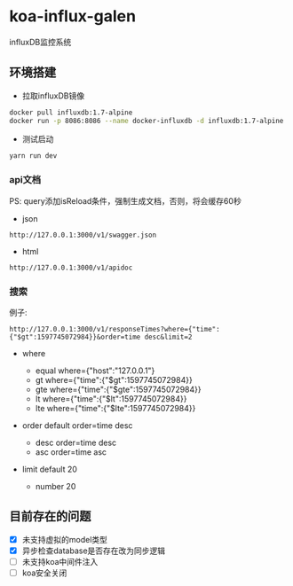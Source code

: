 # koa-influx-galen

influxDB监控系统

## 环境搭建

* 拉取influxDB镜像

```bash
docker pull influxdb:1.7-alpine
docker run -p 8086:8086 --name docker-influxdb -d influxdb:1.7-alpine
```

* 测试启动

```bash
yarn run dev
```

### api文档

PS: query添加isReload条件，强制生成文档，否则，将会缓存60秒

* json

```url
http://127.0.0.1:3000/v1/swagger.json
```

* html

```url
http://127.0.0.1:3000/v1/apidoc
```

### 搜索

例子:

```url
http://127.0.0.1:3000/v1/responseTimes?where={"time":{"$gt":1597745072984}}&order=time desc&limit=2
```

* where
  * equal  where={"host":"127.0.0.1"}
  * gt where={"time":{"$gt":1597745072984}}
  * gte where={"time":{"$gte":1597745072984}}
  * lt where={"time":{"$lt":1597745072984}}
  * lte where={"time":{"$lte":1597745072984}}

* order default order=time desc
  * desc order=time desc
  * asc order=time asc

* limit default 20
  * number 20

## 目前存在的问题

* [x] 未支持虚拟的model类型
* [x] 异步检查database是否存在改为同步逻辑
* [ ] 未支持koa中间件注入
* [ ] koa安全关闭
